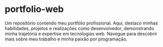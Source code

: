 # portfolio-web
  Um repositório contendo meu portfólio profissional. Aqui, destaco minhas habilidades, projetos e realizações como desenvolvedor, demonstrando minha trajetória e expertise em tecnologias web. Navegue para descobrir mais sobre meu trabalho e minha paixão por programação.

